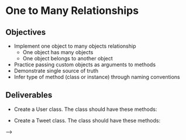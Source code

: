 # One to Many Relationships

## Objectives

* Implement one object to many objects relationship
  * One object has many objects
  * One object belongs to another object
* Practice passing custom objects as arguments to methods
* Demonstrate single source of truth
* Infer type of method (class or instance) through naming conventions

## Deliverables

* Create a User class. The class should have these methods:
<!--   * `#initialize` which takes a username and have a reader method for the username -->
<!--   * `#tweets` that returns an array of Tweet instances -->
<!--   * `#post_tweet` that takes a message, creates a new tweet, and adds it to the user's tweet collection -->
* Create a Tweet class. The class should have these methods:
  <!-- * `Tweet#message` that returns a string -->
<!--   * `Tweet#user` that returns an instance of the user class -->
  <!-- * `Tweet.all` that returns all the Tweets created. -->
  <!-- * `Tweet#username` that returns the username of <!-- the tweet's user --> -->
